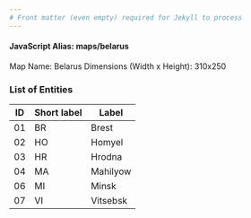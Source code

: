 ```yaml
---
# Front matter (even empty) required for Jekyll to process
---
```


#### JavaScript Alias: maps/belarus

Map Name: Belarus
Dimensions (Width x Height): 310x250





### List of Entities

ID | Short label | Label
---|---|---|
01|BR|Brest
02|HO|Homyel
03|HR|Hrodna
04|MA|Mahilyow
06|MI|Minsk
07|VI|Vitsebsk

